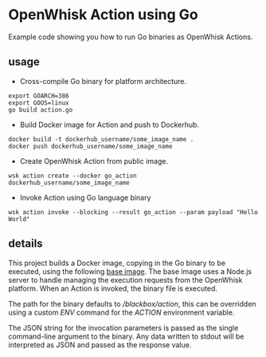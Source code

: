 # OpenWhisk Action using Go

Example code showing you how to run Go binaries as OpenWhisk Actions.

usage 
--

- Cross-compile Go binary for platform architecture.
```
export GOARCH=386
export GOOS=linux
go build action.go
```

- Build Docker image for Action and push to Dockerhub.

```
docker build -t dockerhub_username/some_image_name .
docker push dockerhub_username/some_image_name
```

- Create OpenWhisk Action from public image.

```
wsk action create --docker go_action dockerhub_username/some_image_name
```

- Invoke Action using Go language binary

```
wsk action invoke --blocking --result go_action --param payload "Hello World"
```

details
-- 

This project builds a Docker image, copying in the Go binary to be executed, using the following [base image](https://hub.docker.com/r/jamesthomas/openwhisk_docker_action/). The base image uses a Node.js server to handle managing the execution requests from the OpenWhisk platform. When an Action is invoked, the binary file is executed. 

The path for the binary defaults to _/blackbox/action_, this can be overridden using a custom _ENV_ command for the _ACTION_ environment variable.

The JSON string for the invocation parameters is passed as the single command-line argument to the binary. Any data written to stdout will be interpreted as JSON and passed as the response value.
